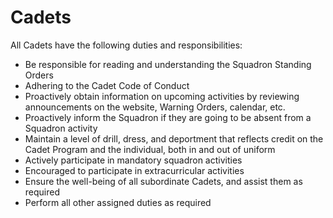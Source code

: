 # Cadets

All Cadets have the following duties and responsibilities:

* Be responsible for reading and understanding the Squadron Standing Orders
* Adhering to the Cadet Code of Conduct
* Proactively obtain information on upcoming activities by reviewing announcements on the website, Warning Orders, calendar, etc.
* Proactively inform the Squadron if they are going to be absent from a Squadron activity
* Maintain a level of drill, dress, and deportment that reflects credit on the Cadet Program and the individual, both in and out of uniform
* Actively participate in mandatory squadron activities
* Encouraged to participate in extracurricular activities
* Ensure the well-being of all subordinate Cadets, and assist them as required
* Perform all other assigned duties as required

